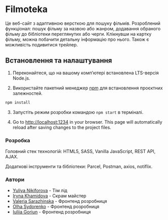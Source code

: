 # Filmoteka

Це веб-сайт з адаптивною версткою для пошуку фільмів. Розроблений функціонал:
пошук фільму за назвою або жанром, додавання обраного фільму до бібліотеки
переглянутих або черги. Клікнувши на картку фільму, можна побачити детальну
інформацію про нього. Також є можливість подивитися трейлер.

## Встановлення та налаштування

1. Переконайтеся, що на вашому компʼютері встановлена LTS-версія Node.js.

2. Використайте пакетний менеджер [npm](https://docs.npmjs.com/about-npm) для
   встановлення проєктних залежностей.

```bash
npm install
```

3. Запустіть режим розробки командою `npm start` в терміналі.

4. Go to [http://localhost:1234](http://localhost:1234) in your browser. This
   page will automatically reload after saving changes to the project files.

### Розробка

Головний стек технологій: HTML5, SASS, Vanilla JavaScript, REST API, AJAX.

Додаткові інструменти та бібліотеки: Parcel, Postman, axios, notiflix.

### Автори

- [Yuliya Nikiforova](https://github.com/YuliiaN) - Тім лід
- [Iryna Khamidova](https://github.com/Classika88) - Скрам майстер
- [Valeria Sarazhinska](https://github.com/ValeriaSarazhinska) - Фронтенд
  розробниця
- [Olha Sydorenko](https://github.com/olha-sydorenko) - Фронтенд розробниця
- [Iuliia Goriun](https://github.com/Yulik-o) - Фронтенд розробниця
